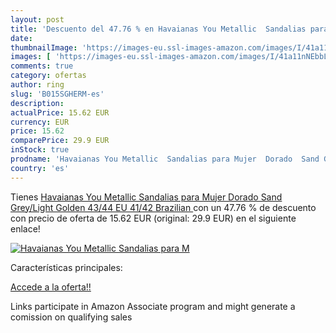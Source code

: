 ```yaml
---
layout: post
title: 'Descuento del 47.76 % en Havaianas You Metallic  Sandalias para M'
date: 
thumbnailImage: 'https://images-eu.ssl-images-amazon.com/images/I/41a11nNEbbL._SL200_.jpg'
images: [ 'https://images-eu.ssl-images-amazon.com/images/I/41a11nNEbbL._SL200_.jpg' ]
comments: true
category: ofertas
author: ring
slug: 'B015SGHERM-es'
description:
actualPrice: 15.62 EUR
currency: EUR
price: 15.62
comparePrice: 29.9 EUR
inStock: true
prodname: 'Havaianas You Metallic  Sandalias para Mujer  Dorado  Sand Grey/Light Golden   43/44 EU  41/42 Brazilian '
country: 'es'
---
```


Tienes [Havaianas You Metallic  Sandalias para Mujer  Dorado  Sand Grey/Light Golden   43/44 EU  41/42 Brazilian ](https://www.amazon.es/dp/B015SGHERM/?tag=tolees-21) con un 47.76 % de descuento con precio de oferta de 15.62 EUR (original: 29.9 EUR) en el siguiente enlace!

[![Havaianas You Metallic  Sandalias para M](https://images-eu.ssl-images-amazon.com/images/I/41a11nNEbbL._SL200_.jpg)](https://www.amazon.es/dp/B015SGHERM/?tag=tolees-21)

Características principales:


[Accede a la oferta!!](https://www.amazon.es/dp/B015SGHERM/?tag=tolees-21)

Links participate in Amazon Associate program and might generate a comission on qualifying sales


